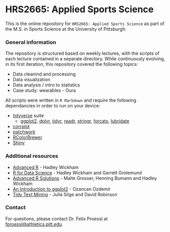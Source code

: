 # HRS2665: Applied Sports Science
This is the online repository for `HRS2665: Applied Sports Science` as part of the M.S. in Sports Science at the University of Pittsburgh.

### General information

The repository is structured based on weekly lectures, with the scripts of each lecture contained in a separate directory. While continuously evolving, in its first iteration, this repository covered the following topics:

- Data cleanind and processing
- Data visualization
- Data analysis / intro to statistics
- Case study: wearables - Oura

All scripts were written in `R Markdown` and require the following dependancies in order to run on your device:

- [tidyverse](https://cran.r-project.org/web/packages/tidyverse/index.html) suite
  - [ggplot2](https://cran.r-project.org/web/packages/ggplot2/index.html), [dplyr](https://cran.r-project.org/web/packages/dplyr/index.html), [tidyr](https://cran.r-project.org/web/packages/tidyr/index.html), [readr](https://cran.r-project.org/web/packages/readr/index.html), [stringr](https://cran.r-project.org/web/packages/stringr/index.html), [forcats](https://cran.r-project.org/web/packages/forcats/index.html), [lubridate](https://cran.r-project.org/web/packages/lubridate/vignettes/lubridate.html)
- [corrplot](https://cran.r-project.org/web/packages/corrplot/vignettes/corrplot-intro.html)
- [patchwork](https://cran.r-project.org/web/packages/patchwork/index.html)
- [RColorBrewer](https://cran.r-project.org/web/packages/RColorBrewer/index.html)
- [Shiny](https://cran.r-project.org/web/packages/shiny/index.html)


### Additional resources

- [Advanced R](https://adv-r.hadley.nz/) - Hadley Wickham
- [R for Data Science](https://r4ds.had.co.nz/) - Hadley Wickham and Garrett Grolemund
- [Advanced R Solutions](https://advanced-r-solutions.rbind.io/) - Malte Grosser, Henning Bumann and Hadley Wickham
- [An Introduction to ggplot2](https://bookdown.org/ozancanozdemir/introduction-to-ggplot2/) - Ozancan Ozdemir
- [Tidy Text Mining](https://www.tidytextmining.com/) - Julia Silge and David Robinson


### Contact

For questions, please contact Dr. Felix Proessl at fproessl@athletics.pitt.edu.
